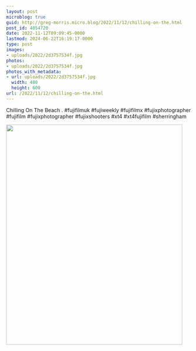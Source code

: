 ```yaml
---
layout: post
microblog: true
guid: http://greg-morris.micro.blog/2022/11/12/chilling-on-the.html
post_id: 4054720
date: 2022-11-12T09:09:45-0000
lastmod: 2024-06-22T16:19:17-0000
type: post
images:
- uploads/2022/2d3757534f.jpg
photos:
- uploads/2022/2d3757534f.jpg
photos_with_metadata:
- url: uploads/2022/2d3757534f.jpg
  width: 480
  height: 600
url: /2022/11/12/chilling-on-the.html
---
```

Chilling On The Beach
.
#fujifilmuk #fujiweekly #fujifilmx #fujixphotographer #fujifilm #fujixphotographer #fujixshooters #xt4 #xt4fujifilm #sherringham

<img src="uploads/2022/2d3757534f.jpg" width="480" height="600" alt="">
